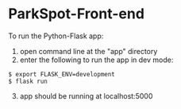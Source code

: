# ParkSpot-Front-end

To run the Python-Flask app:  
1. open command line at the "app" directory  
2. enter the following to run the app in dev mode:  
```
$ export FLASK_ENV=development  
$ flask run  
```
3. app should be running at localhost:5000
